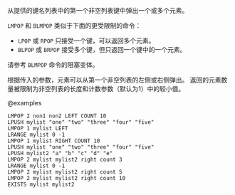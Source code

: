 从提供的键名列表中的第一个非空列表键中弹出一个或多个元素。

`LMPOP` 和 `BLMPOP` 类似于下面的更受限制的命令：

- `LPOP` 或 `RPOP` 只接受一个键，可以返回多个元素。
- `BLPOP` 或 `BRPOP` 接受多个键，但只返回一个键中的一个元素。

请参考 `BLMPOP` 命令的阻塞变体。

根据传入的参数，元素可以从第一个非空列表的左侧或右侧弹出。
返回的元素数量被限制为非空列表的长度和计数参数（默认为1）中的较小值。

@examples

```cli
LMPOP 2 non1 non2 LEFT COUNT 10
LPUSH mylist "one" "two" "three" "four" "five"
LMPOP 1 mylist LEFT
LRANGE mylist 0 -1
LMPOP 1 mylist RIGHT COUNT 10
LPUSH mylist "one" "two" "three" "four" "five"
LPUSH mylist2 "a" "b" "c" "d" "e"
LMPOP 2 mylist mylist2 right count 3
LRANGE mylist 0 -1
LMPOP 2 mylist mylist2 right count 5
LMPOP 2 mylist mylist2 right count 10
EXISTS mylist mylist2
```
